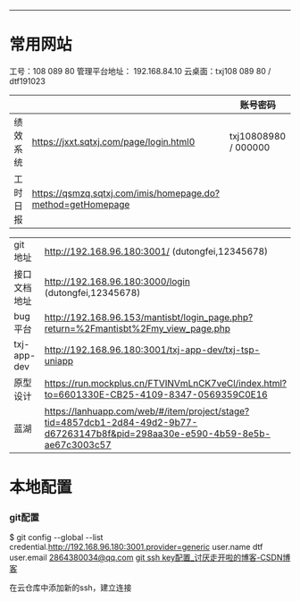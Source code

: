****

# 常用网站


工号：108 089 80 
管理平台地址： 192.168.84.10
云桌面：txj108 089 80 / dtf191023

|                            |              | 账号密码|
|-------------------|--------------------------------------------|---|
| 绩效系统             |https://jxxt.sqtxj.com/page/login.html0|txj10808980 / 000000|
|工时日报|https://qsmzq.sqtxj.com/imis/homepage.do?method=getHomepage  | |


|      |                   |
|----| ----------------------|
|git 地址|http://192.168.96.180:3001/  (dutongfei,12345678) |
|接口文档地址|http://192.168.96.180:3000/login (dutongfei,12345678)|
| bug平台|http://192.168.96.153/mantisbt/login_page.php?return=%2Fmantisbt%2Fmy_view_page.php |
|txj-app-dev| http://192.168.96.180:3001/txj-app-dev/txj-tsp-uniapp||
| 原型设计 | https://run.mockplus.cn/FTVINVmLnCK7veCl/index.html?to=6601330E-CB25-4109-8347-0569359C0E16||
|蓝湖| https://lanhuapp.com/web/#/item/project/stage?tid=4857dcb1-2d84-49d2-9b77-d67263147b8f&pid=298aa30e-e590-4b59-8e5b-ae67c3003c57||

# 本地配置

### git配置

$ git config --global --list
credential.http://192.168.96.180:3001.provider=generic
user.name dtf
user.email  2864380034@qq.com
[git ssh key配置_讨厌走开啦的博客-CSDN博客](https://blog.csdn.net/lqlqlq007/article/details/78983879)

在云仓库中添加新的ssh，建立连接


